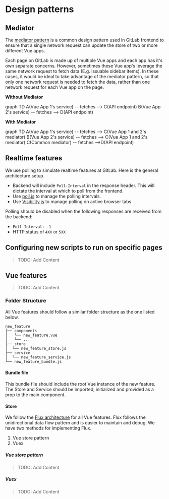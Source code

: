 # Design patterns

## Mediator

The [mediator pattern][mediator-pattern] is a common design pattern used in GitLab frontend to ensure that a single network request can update the store of two or more different Vue apps.

Each page on GitLab is made up of multiple Vue apps and each app has it's own separate concerns. However, sometimes these Vue app's leverage the same network request to fetch data (E.g. Issuable sidebar items). In these cases, it would be ideal to take advantage of the mediator pattern, so that only one network request is needed to fetch the data, rather than one network request for each Vue app on the page.

<script src="https://unpkg.com/mermaid@7.1.2/dist/mermaid.min.js"></script>
<script>mermaid.initialize({startOnLoad:true});</script>
**Without Mediator**
<div class="mermaid">
graph TD
    A(Vue App 1's service) -- fetches --> C(API endpoint)
    B(Vue App 2's service) -- fetches --> D(API endpoint)
</div>

**With Mediator**
<div class="mermaid">
graph TD
    A(Vue App 1's service) -- fetches --> C(Vue App 1 and 2's mediator)
    B(Vue App 2's service) -- fetches --> C(Vue App 1 and 2's mediator)
    C(Common mediator) -- fetches -->D(API endpoint)
</div>

## Realtime features

We use polling to simulate realtime features at GitLab. Here is the general architecture setup.

- Backend will include `Poll-Interval` in the response header. This will dictate the interval at which to poll from the frontend.
- Use [poll.js][poll-js] to manage the polling intervals.
- Use [Visibility.js][visibility-js] to manage polling on active browser tabs

Polling should be disabled when the following responses are received from the backend:
- `Poll-Interval: -1`
- HTTP status of `4XX` or `5XX`

## Configuring new scripts to run on specific pages

> TODO: Add Content

## Vue features

> TODO: Add Content

### Folder Structure

All Vue features should follow a similar folder structure as the one listed below.

```
new_feature
├── components
│   └── new_feature.vue
│   └── ...
├── store
│  └── new_feature_store.js
├── service
│  └── new_feature_service.js
└── new_feature_bundle.js
```

#### Bundle file

This bundle file should include the root Vue instance of the new feature. The Store and Service should be imported, initialized and provided as a prop to the main component.

#### Store

We follow the [Flux architecture][flux-architecture] for all Vue features. Flux follows the unidirectional data flow pattern and is easier to maintain and debug.
We have two methods for implementing Flux.

1. Vue store pattern
2. Vuex

##### Vue store pattern

> TODO: Add Content

##### Vuex

> TODO: Add Content

[mediator-pattern]: https://en.wikipedia.org/wiki/Mediator_pattern
[poll-js]: https://gitlab.com/gitlab-org/gitlab-ce/blob/master/app/assets/javascripts/lib/utils/poll.js
[visibility-js]: https://github.com/ai/visibilityjs
[flux-architecture]: https://facebook.github.io/flux
